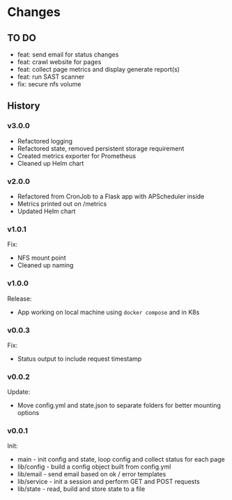# Changes

## TO DO

* feat: send email for status changes
* feat: crawl website for pages
* feat: collect page metrics and display generate report(s)
* feat: run SAST scanner
* fix: secure nfs volume

## History

### v3.0.0

* Refactored logging
* Refactored state, removed persistent storage requirement
* Created metrics exporter for Prometheus
* Cleaned up Helm chart

### v2.0.0

* Refactored from CronJob to a Flask app with APScheduler inside
* Metrics printed out on /metrics
* Updated Helm chart

### v1.0.1

Fix:

* NFS mount point
* Cleaned up naming

### v1.0.0

Release:

* App working on local machine using `docker compose` and in K8s

### v0.0.3

Fix:

* Status output to include request timestamp

### v0.0.2

Update:

* Move config.yml and state.json to separate folders for better mounting options

### v0.0.1

Init:

* main - init config and state, loop config and collect status for each page
* lib/config - build a config object built from config.yml
* lib/email - send email based on ok / error templates
* lib/service - init a session and perform GET and POST requests
* lib/state - read, build and store state to a file
